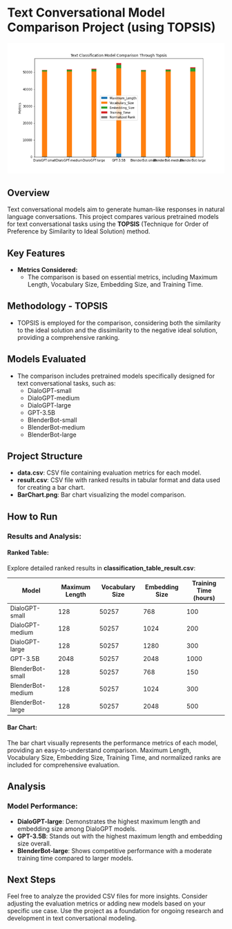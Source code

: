 # Text Conversational Model Comparison Project (using TOPSIS)

![Bar Chart](BarChart.png)

## Overview
Text conversational models aim to generate human-like responses in natural language conversations. This project compares various pretrained models for text conversational tasks using the **TOPSIS** (Technique for Order of Preference by Similarity to Ideal Solution) method.

## Key Features
- **Metrics Considered:**
  - The comparison is based on essential metrics, including Maximum Length, Vocabulary Size, Embedding Size, and Training Time.

## Methodology - TOPSIS
- TOPSIS is employed for the comparison, considering both the similarity to the ideal solution and the dissimilarity to the negative ideal solution, providing a comprehensive ranking.

## Models Evaluated
- The comparison includes pretrained models specifically designed for text conversational tasks, such as:
  - DialoGPT-small
  - DialoGPT-medium
  - DialoGPT-large
  - GPT-3.5B
  - BlenderBot-small
  - BlenderBot-medium
  - BlenderBot-large

## Project Structure
- **data.csv**: CSV file containing evaluation metrics for each model.
- **result.csv**: CSV file with ranked results in tabular format and data used for creating a bar chart.
- **BarChart.png**: Bar chart visualizing the model comparison.

## How to Run
### Results and Analysis:

#### Ranked Table:
Explore detailed ranked results in **classification_table_result.csv**:

| Model              | Maximum Length | Vocabulary Size | Embedding Size | Training Time (hours) 
|--------------------|----------------|-----------------|----------------|-----------------------
| DialoGPT-small     | 128            | 50257           | 768            | 100                   
| DialoGPT-medium    | 128            | 50257           | 1024           | 200                   
| DialoGPT-large     | 128            | 50257           | 1280           | 300                   
| GPT-3.5B           | 2048           | 50257           | 2048           | 1000                 
| BlenderBot-small   | 128            | 50257           | 768            | 150                
| BlenderBot-medium  | 128            | 50257           | 1024           | 300                   
| BlenderBot-large   | 128            | 50257           | 2048           | 500                   

#### Bar Chart:
The bar chart visually represents the performance metrics of each model, providing an easy-to-understand comparison. Maximum Length, Vocabulary Size, Embedding Size, Training Time, and normalized ranks are included for comprehensive evaluation.

## Analysis
### Model Performance:
- **DialoGPT-large**: Demonstrates the highest maximum length and embedding size among DialoGPT models.
- **GPT-3.5B**: Stands out with the highest maximum length and embedding size overall.
- **BlenderBot-large**: Shows competitive performance with a moderate training time compared to larger models.

## Next Steps
Feel free to analyze the provided CSV files for more insights. Consider adjusting the evaluation metrics or adding new models based on your specific use case. Use the project as a foundation for ongoing research and development in text conversational modeling.
